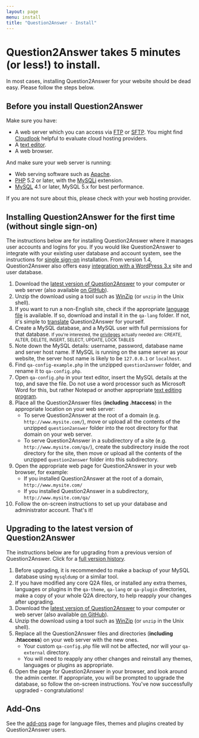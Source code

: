 ```yaml
---
layout: page
menu: install
title: "Question2Answer - Install"
---
```


# Question2Answer takes 5 minutes <span class="highlight">(or less!)</span> to install.

In most cases, installing Question2Answer for your website should be dead easy. Please follow the steps below.

## Before you install Question2Answer

Make sure you have:

*   A web server which you can access via [FTP](http://en.wikipedia.org/wiki/File_Transfer_Protocol) or [SFTP](http://en.wikipedia.org/wiki/SSH_file_transfer_protocol). You might find [Cloudlook](http://www.cloudlook.com/ "Live Performance Benchmarks from the Cloud") helpful to evaluate cloud hosting providers.
*   A [text editor](http://en.wikipedia.org/wiki/Text_editor).
*   A web browser.

And make sure your web server is running:

*   Web serving software such as [Apache](http://httpd.apache.org/).
*   [PHP](http://www.php.net/) 5.2 or later, with the [MySQLi](http://en.wikipedia.org/wiki/MySQLi) extension.
*   [MySQL](http://www.mysql.com/) 4.1 or later, MySQL 5.x for best performance.

If you are not sure about this, please check with your web hosting provider.

## Installing Question2Answer for the first time (without single sign-on)

The instructions below are for installing Question2Answer where it manages user accounts and logins for you. If you would like Question2Answer to integrate with your existing user database and account system, see the instructions for [single sign-on](/install/single-sign-on/) installation. From version 1.4, Question2Answer also offers easy [integration with a WordPress 3.x](/install/wordpress/) site and user database.

1.  Download the [latest version of Question2Answer](https://github.com/q2a/question2answer/releases) to your computer or web server (also available [on GitHub](https://github.com/q2a/question2answer)).
2.  Unzip the download using a tool such as [WinZip](http://www.winzip.com/) (or `unzip` in the Unix shell).
3.  If you want to run a non-English site, check if the appropriate [language file](/addons/) is available. If so, download and install it in the `qa-lang` folder. If not, it's simple to [translate](/translate/) Question2Answer for yourself.
4.  Create a MySQL database, and a MySQL user with full permissions for that database.
    <small>If you're interested, the [privileges](http://dev.mysql.com/doc/mysql/en/privilege-system.html) actually needed are: CREATE, ALTER, DELETE, INSERT, SELECT, UPDATE, LOCK TABLES</small>
5.  Note down the MySQL details: username, password, database name and server host name. If MySQL is running on the same server as your website, the server host name is likely to be `127.0.0.1` or `localhost`.
6.  Find `qa-config-example.php` in the unzipped `question2answer` folder, and rename it to `qa-config.php`.
7.  Open `qa-config.php` in your text editor, insert the MySQL details at the top, and save the file. Do not use a word processor such as Microsoft Word for this, but rather Notepad or another appropriate [text editing program](http://en.wikipedia.org/wiki/List_of_text_editors).
8.  Place all the Question2Answer files (**including .htaccess**) in the appropriate location on your web server:
    *   To serve Question2Answer at the root of a domain (e.g. `http://www.mysite.com/`), move or upload all the contents of the unzipped `question2answer` folder into the root directory for that domain on your web server.
    *   To serve Question2Answer in a subdirectory of a site (e.g. `http://www.mysite.com/qa/`), create the subdirectory inside the root directory for the site, then move or upload all the contents of the unzipped `question2answer` folder into this subdirectory.
9.  Open the appropriate web page for Question2Answer in your web browser, for example:
    *   If you installed Question2Answer at the root of a domain, `http://www.mysite.com/`
    *   If you installed Question2Answer in a subdirectory, `http://www.mysite.com/qa/`
10.  Follow the on-screen instructions to set up your database and administrator account. That's it!

## Upgrading to the latest version of Question2Answer

The instructions below are for upgrading from a previous version of Question2Answer. Click for a [full version history](https://github.com/q2a/question2answer/releases).

1.  Before upgrading, it is recommended to make a backup of your MySQL database using `mysqldump` or a similar tool.
2.  If you have modified any core Q2A files, or installed any extra themes, languages or plugins in the `qa-theme`, `qa-lang` or `qa-plugin` directories, make a copy of your whole Q2A directory, to help reapply your changes after upgrading.
3.  Download the [latest version of Question2Answer](https://github.com/q2a/question2answer/releases) to your computer or web server (also available [on GitHub](https://github.com/q2a/question2answer)).
4.  Unzip the download using a tool such as [WinZip](http://www.winzip.com/) (or `unzip` in the Unix shell).
5.  Replace all the Question2Answer files and directories (**including .htaccess**) on your web server with the new ones.
    *   Your custom `qa-config.php` file will not be affected, nor will your `qa-external` directory.
    *   You will need to reapply any other changes and reinstall any themes, languages or plugins as appropriate.
6.  Open the page for Question2Answer in your browser, and look around the admin center. If appropriate, you will be prompted to upgrade the database, so follow the on-screen instructions. You've now successfully upgraded - congratulations!

## Add-Ons

See the [add-ons](/addons/) page for language files, themes and plugins created by Question2Answer users.
